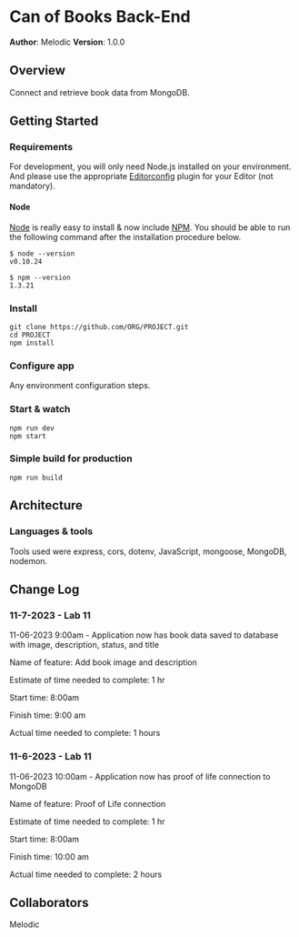 # Can of Books Back-End

**Author**: Melodic
**Version**: 1.0.0

## Overview

Connect and retrieve book data from MongoDB.

## Getting Started

### Requirements

For development, you will only need Node.js installed on your environment.
And please use the appropriate [Editorconfig](http://editorconfig.org/) plugin for your Editor (not mandatory).

#### Node

[Node](http://nodejs.org/) is really easy to install & now include [NPM](https://npmjs.org/).
You should be able to run the following command after the installation procedure
below.

    $ node --version
    v0.10.24

    $ npm --version
    1.3.21

### Install

    git clone https://github.com/ORG/PROJECT.git
    cd PROJECT
    npm install

### Configure app

Any environment configuration steps.

### Start & watch

    npm run dev
    npm start

### Simple build for production

    npm run build

## Architecture

### Languages & tools

Tools used were express, cors, dotenv, JavaScript, mongoose, MongoDB, nodemon.

## Change Log

### 11-7-2023 - Lab 11

11-06-2023 9:00am - Application now has book data saved to database with image, description, status, and title

Name of feature: Add book image and description

Estimate of time needed to complete: 1 hr

Start time: 8:00am

Finish time: 9:00 am

Actual time needed to complete: 1 hours

### 11-6-2023 - Lab 11

11-06-2023 10:00am - Application now has proof of life connection to MongoDB

Name of feature: Proof of Life connection

Estimate of time needed to complete: 1 hr

Start time: 8:00am

Finish time: 10:00 am

Actual time needed to complete: 2 hours

## Collaborators

Melodic
